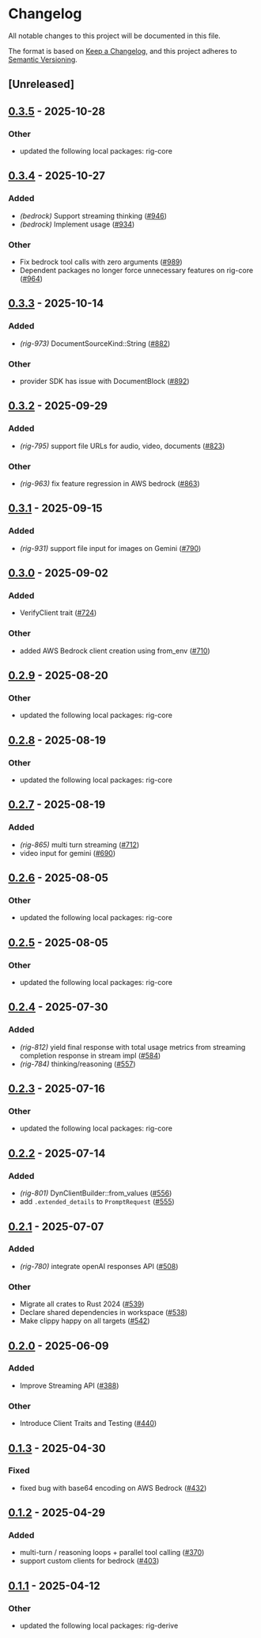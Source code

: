 # Changelog

All notable changes to this project will be documented in this file.

The format is based on [Keep a Changelog](https://keepachangelog.com/en/1.0.0/),
and this project adheres to [Semantic Versioning](https://semver.org/spec/v2.0.0.html).

## [Unreleased]

## [0.3.5](https://github.com/0xPlaygrounds/rig/compare/rig-bedrock-v0.3.4...rig-bedrock-v0.3.5) - 2025-10-28

### Other

- updated the following local packages: rig-core

## [0.3.4](https://github.com/0xPlaygrounds/rig/compare/rig-bedrock-v0.3.3...rig-bedrock-v0.3.4) - 2025-10-27

### Added

- *(bedrock)* Support streaming thinking ([#946](https://github.com/0xPlaygrounds/rig/pull/946))
- *(bedrock)* Implement usage ([#934](https://github.com/0xPlaygrounds/rig/pull/934))

### Other

- Fix bedrock tool calls with zero arguments ([#989](https://github.com/0xPlaygrounds/rig/pull/989))
- Dependent packages no longer force unnecessary features on rig-core ([#964](https://github.com/0xPlaygrounds/rig/pull/964))

## [0.3.3](https://github.com/0xPlaygrounds/rig/compare/rig-bedrock-v0.3.2...rig-bedrock-v0.3.3) - 2025-10-14

### Added

- *(rig-973)* DocumentSourceKind::String ([#882](https://github.com/0xPlaygrounds/rig/pull/882))

### Other

- provider SDK has issue with DocumentBlock ([#892](https://github.com/0xPlaygrounds/rig/pull/892))

## [0.3.2](https://github.com/0xPlaygrounds/rig/compare/rig-bedrock-v0.3.1...rig-bedrock-v0.3.2) - 2025-09-29

### Added

- *(rig-795)* support file URLs for audio, video, documents ([#823](https://github.com/0xPlaygrounds/rig/pull/823))

### Other

- *(rig-963)* fix feature regression in AWS bedrock ([#863](https://github.com/0xPlaygrounds/rig/pull/863))

## [0.3.1](https://github.com/0xPlaygrounds/rig/compare/rig-bedrock-v0.3.0...rig-bedrock-v0.3.1) - 2025-09-15

### Added

- *(rig-931)* support file input for images on Gemini ([#790](https://github.com/0xPlaygrounds/rig/pull/790))

## [0.3.0](https://github.com/0xPlaygrounds/rig/compare/rig-bedrock-v0.2.9...rig-bedrock-v0.3.0) - 2025-09-02

### Added

- VerifyClient trait ([#724](https://github.com/0xPlaygrounds/rig/pull/724))

### Other

- added AWS Bedrock client creation using from_env ([#710](https://github.com/0xPlaygrounds/rig/pull/710))

## [0.2.9](https://github.com/0xPlaygrounds/rig/compare/rig-bedrock-v0.2.8...rig-bedrock-v0.2.9) - 2025-08-20

### Other

- updated the following local packages: rig-core

## [0.2.8](https://github.com/0xPlaygrounds/rig/compare/rig-bedrock-v0.2.7...rig-bedrock-v0.2.8) - 2025-08-19

### Other

- updated the following local packages: rig-core

## [0.2.7](https://github.com/0xPlaygrounds/rig/compare/rig-bedrock-v0.2.6...rig-bedrock-v0.2.7) - 2025-08-19

### Added

- *(rig-865)* multi turn streaming ([#712](https://github.com/0xPlaygrounds/rig/pull/712))
- video input for gemini ([#690](https://github.com/0xPlaygrounds/rig/pull/690))

## [0.2.6](https://github.com/0xPlaygrounds/rig/compare/rig-bedrock-v0.2.5...rig-bedrock-v0.2.6) - 2025-08-05

### Other

- updated the following local packages: rig-core

## [0.2.5](https://github.com/0xPlaygrounds/rig/compare/rig-bedrock-v0.2.4...rig-bedrock-v0.2.5) - 2025-08-05

### Other

- updated the following local packages: rig-core

## [0.2.4](https://github.com/0xPlaygrounds/rig/compare/rig-bedrock-v0.2.3...rig-bedrock-v0.2.4) - 2025-07-30

### Added

- *(rig-812)* yield final response with total usage metrics from streaming completion response in stream impl ([#584](https://github.com/0xPlaygrounds/rig/pull/584))
- *(rig-784)* thinking/reasoning ([#557](https://github.com/0xPlaygrounds/rig/pull/557))

## [0.2.3](https://github.com/0xPlaygrounds/rig/compare/rig-bedrock-v0.2.2...rig-bedrock-v0.2.3) - 2025-07-16

### Other

- updated the following local packages: rig-core

## [0.2.2](https://github.com/0xPlaygrounds/rig/compare/rig-bedrock-v0.2.1...rig-bedrock-v0.2.2) - 2025-07-14

### Added

- *(rig-801)* DynClientBuilder::from_values ([#556](https://github.com/0xPlaygrounds/rig/pull/556))
- add `.extended_details` to `PromptRequest` ([#555](https://github.com/0xPlaygrounds/rig/pull/555))

## [0.2.1](https://github.com/0xPlaygrounds/rig/compare/rig-bedrock-v0.2.0...rig-bedrock-v0.2.1) - 2025-07-07

### Added

- *(rig-780)* integrate openAI responses API ([#508](https://github.com/0xPlaygrounds/rig/pull/508))

### Other

- Migrate all crates to Rust 2024 ([#539](https://github.com/0xPlaygrounds/rig/pull/539))
- Declare shared dependencies in workspace ([#538](https://github.com/0xPlaygrounds/rig/pull/538))
- Make clippy happy on all targets ([#542](https://github.com/0xPlaygrounds/rig/pull/542))

## [0.2.0](https://github.com/0xPlaygrounds/rig/compare/rig-bedrock-v0.1.3...rig-bedrock-v0.2.0) - 2025-06-09

### Added

- Improve Streaming API ([#388](https://github.com/0xPlaygrounds/rig/pull/388))

### Other

- Introduce Client Traits and Testing ([#440](https://github.com/0xPlaygrounds/rig/pull/440))

## [0.1.3](https://github.com/0xPlaygrounds/rig/compare/rig-bedrock-v0.1.2...rig-bedrock-v0.1.3) - 2025-04-30

### Fixed

- fixed bug with base64 encoding on AWS Bedrock ([#432](https://github.com/0xPlaygrounds/rig/pull/432))

## [0.1.2](https://github.com/0xPlaygrounds/rig/compare/rig-bedrock-v0.1.1...rig-bedrock-v0.1.2) - 2025-04-29

### Added

- multi-turn / reasoning loops + parallel tool calling ([#370](https://github.com/0xPlaygrounds/rig/pull/370))
- support custom clients for bedrock ([#403](https://github.com/0xPlaygrounds/rig/pull/403))

## [0.1.1](https://github.com/0xPlaygrounds/rig/compare/rig-bedrock-v0.1.0...rig-bedrock-v0.1.1) - 2025-04-12

### Other

- updated the following local packages: rig-derive
